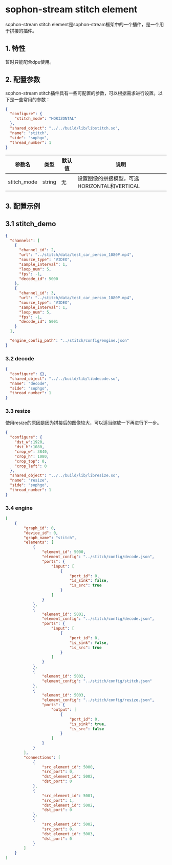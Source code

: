 # sophon-stream stitch element


sophon-stream stitch element是sophon-stream框架中的一个插件，是一个用于拼接的插件。

## 1. 特性
暂时只能配合dpu使用。

## 2. 配置参数
sophon-stream stitch插件具有一些可配置的参数，可以根据需求进行设置。以下是一些常用的参数：

```json
{
  "configure": {
    "stitch_mode": "HORIZONTAL"
  },
  "shared_object": "../../build/lib/libstitch.so",
  "name": "stitch",
  "side": "sophgo",
  "thread_number": 1
}
```


| 参数名      | 类型   | 默认值 | 说明                                         |
| ----------- | ------ | ------ | -------------------------------------------- |
| stitch_mode | string | 无     | 设置图像的拼接模型，可选HORIZONTAL和VERTICAL |


## 3. 配置示例
## 3.1 stitch_demo
```json
{
  "channels": [
    {
      "channel_id": 2,
      "url": "../stitch/data/test_car_person_1080P.mp4",
      "source_type": "VIDEO",
      "sample_interval": 1,
      "loop_num": 5,
      "fps": -1,
      "decode_id": 5000
    },
    {
      "channel_id": 3,
      "url": "../stitch/data/test_car_person_1080P.mp4",
      "source_type": "VIDEO",
      "sample_interval": 1,
      "loop_num": 5,
      "fps": -1,
      "decode_id": 5001
    }
  ],

  "engine_config_path": "../stitch/config/engine.json"
}
```

### 3.2 decode
```json
{
  "configure": {},
  "shared_object": "../../build/lib/libdecode.so",
  "name": "decode",
  "side": "sophgo",
  "thread_number": 1
}
```
### 3.3 resize
使用resize的原因是因为拼接后的图像较大，可以适当缩放一下再进行下一步。
```json
{
  "configure": {
    "dst_w":1920,
    "dst_h":1080,
    "crop_w": 3840,
    "crop_h": 1080,
    "crop_top": 0,
    "crop_left": 0
  },
  "shared_object": "../../build/lib/libresize.so",
  "name": "resize",
  "side": "sophgo",
  "thread_number": 1
}
```

### 3.4 engine
```json
[
    {
        "graph_id": 0,
        "device_id": 0,
        "graph_name": "stitch",
        "elements": [
            {
                "element_id": 5000,
                "element_config": "../stitch/config/decode.json",
                "ports": {
                    "input": [
                        {
                            "port_id": 0,
                            "is_sink": false,
                            "is_src": true
                        }
                    ]
                }
            },
            {
                "element_id": 5001,
                "element_config": "../stitch/config/decode.json",
                "ports": {
                    "input": [
                        {
                            "port_id": 0,
                            "is_sink": false,
                            "is_src": true
                        }
                    ]
                }
            },
            {
                "element_id": 5002,
                "element_config": "../stitch/config/stitch.json"
            },
            {
                "element_id": 5003,
                "element_config": "../stitch/config/resize.json",
                "ports": {
                    "output": [
                        {
                            "port_id": 0,
                            "is_sink": true,
                            "is_src": false
                        }
                    ]
                }
            }
        ],
        "connections": [
            {
                "src_element_id": 5000,
                "src_port": 0,
                "dst_element_id": 5002,
                "dst_port": 0
            },
            {
                "src_element_id": 5001,
                "src_port": 1,
                "dst_element_id": 5002,
                "dst_port": 0
            },
            {
                "src_element_id": 5002,
                "src_port": 0,
                "dst_element_id": 5003,
                "dst_port": 0
            }
        ]
    }
]
```